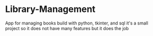 # Library-Management
App for managing books build with python, tkinter, and sql
it's a small project so it does not have many features but it does the job
